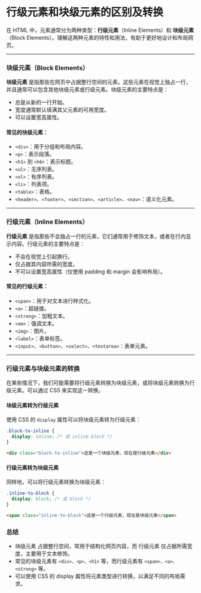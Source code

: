 # 行级元素和块级元素的区别及转换

在 HTML 中，元素通常分为两种类型：**行级元素**（Inline Elements）和 **块级元素**（Block Elements）。理解这两种元素的特性和用法，有助于更好地设计和布局网页。

---

### 块级元素（Block Elements）

**块级元素** 是指那些在网页中占据整行空间的元素。这些元素在视觉上独占一行，并且通常可以包含其他块级元素或行级元素。块级元素的主要特点是：

- 总是从新的一行开始。
- 宽度通常默认填满其父元素的可用宽度。
- 可以设置宽高属性。

#### 常见的块级元素：

- `<div>`：用于分组和布局内容。
- `<p>`：表示段落。
- `<h1>` 到 `<h6>`：表示标题。
- `<ul>`：无序列表。
- `<ol>`：有序列表。
- `<li>`：列表项。
- `<table>`：表格。
- `<header>`、`<footer>`、`<section>`、`<article>`、`<nav>`：语义化元素。

---

### 行级元素（Inline Elements）

**行级元素** 是指那些不会独占一行的元素，它们通常用于修饰文本，或者在行内显示内容。行级元素的主要特点是：

- 不会在视觉上引起换行。
- 仅占据其内容所需的宽度。
- 不可以设置宽高属性（仅使用 padding 和 margin 会影响布局）。

#### 常见的行级元素：

- `<span>`：用于对文本进行样式化。
- `<a>`：超链接。
- `<strong>`：加粗文本。
- `<em>`：强调文本。
- `<img>`：图片。
- `<label>`：表单标签。
- `<input>`、`<button>`、`<select>`、`<textarea>`：表单元素。

---

### 行级元素与块级元素的转换

在某些情况下，我们可能需要将行级元素转换为块级元素，或将块级元素转换为行级元素。可以通过 CSS 来实现这一转换。

#### 块级元素转为行级元素

使用 CSS 的 `display` 属性可以将块级元素转为行级元素：

```css
.block-to-inline {
  display: inline; /* 或 inline-block */
}
```

```html
<div class="block-to-inline">这是一个块级元素，现在是行级元素</div>
```

#### 行级元素转为块级元素

同样地，可以将行级元素转换为块级元素：

```css
.inline-to-block {
  display: block; /* 或 block */
}
```

```html
<span class="inline-to-block">这是一个行级元素，现在是块级元素</span>
```
### 总结
- 块级元素 占据整行空间，常用于结构化网页内容，而 行级元素 仅占据所需宽度，主要用于文本修饰。
- 常见的块级元素有 `<div>、<p>、<h1>` 等，而行级元素有 `<span>、<a>、<strong>` 等。
- 可以使用 CSS 的 display 属性将元素类型进行转换，以满足不同的布局需求。

